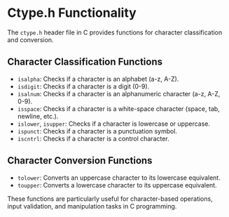 # Ctype.h Functionality

The `ctype.h` header file in C provides functions for character classification and conversion.

## Character Classification Functions

- `isalpha`: Checks if a character is an alphabet (a-z, A-Z).
- `isdigit`: Checks if a character is a digit (0-9).
- `isalnum`: Checks if a character is an alphanumeric character (a-z, A-Z, 0-9).
- `isspace`: Checks if a character is a white-space character (space, tab, newline, etc.).
- `islower`, `isupper`: Checks if a character is lowercase or uppercase.
- `ispunct`: Checks if a character is a punctuation symbol.
- `iscntrl`: Checks if a character is a control character.

## Character Conversion Functions

- `tolower`: Converts an uppercase character to its lowercase equivalent.
- `toupper`: Converts a lowercase character to its uppercase equivalent.

These functions are particularly useful for character-based operations, input validation, and manipulation tasks in C programming.
